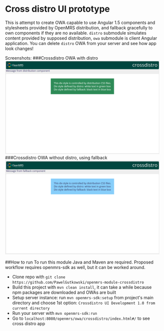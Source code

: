 Cross distro UI prototype
==========================
This is attempt to create OWA capable to use Angular 1.5 components and stylesheets provided by OpenMRS distribution, and fallback gracefully to own components if they are no available. `distro` submodule simulates content provided by supposed distribution, `owa` submodule is client Angular application. You can delete `distro` OWA from your server and see how app look changes!

Screenshots:
###Crossdistro OWA with distro
![crossdistro-distro](crossdistro-distro.png?raw=true)
###Crossdistro OWA without distro, using fallback
![crossdistro-fallback](crossdistro-fallback.png?raw=true)


##How to run
To run this module Java and Maven are required. Proposed workflow requires openmrs-sdk as well, but it can be worked around.
* Clone repo with `git clone https://github.com/PawelGutkowski/openmrs-module-crossdistro`
* Build this project with `mvn clean install`, it can take a while because npm packages are downloaded and OWAs are built
* Setup server instance: run `mvn openmrs-sdk:setup` from project's main directory and choose 1st option: `Crossdistro UI Development 1.0 from current directory`
* Run your server with `mvn openmrs-sdk:run`
* Go to `localhost:8080/openmrs/owa/crossdistro/index.html#/` to see cross distro app
